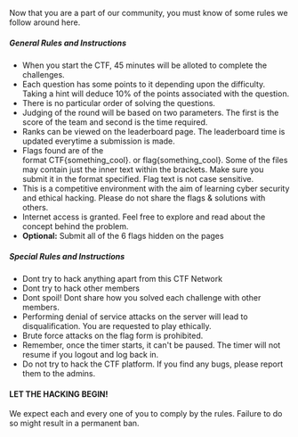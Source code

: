 Now that you are a part of our community, you must know of some rules we follow around here.

##### General Rules and Instructions

- When you start the CTF, 45 minutes will be alloted to complete the challenges.
- Each question has some points to it depending upon the difficulty. Taking a hint will deduce 10% of the points associated with the question.
- There is no particular order of solving the questions.
- Judging of the round will be based on two parameters. The first is the score of the team and second is the time required.
- Ranks can be viewed on the leaderboard page. The leaderboard time is updated everytime a submission is made.
- Flags found are of the format CTF{something_cool}. or flag{something_cool}. Some of the files may contain just the inner text within the brackets. Make sure you submit it in the format specified. Flag text is not case sensitive.
- This is a competitive environment with the aim of learning cyber security and ethical hacking. Please do not share the flags & solutions with others.
- Internet access is granted. Feel free to explore and read about the concept behind the problem.
- **Optional:** Submit all of the 6 flags hidden on the pages

##### Special Rules and Instructions

- Dont try to hack anything apart from this CTF Network
- Dont try to hack other members
- Dont spoil! Dont share how you solved each challenge with other members.
- Performing denial of service attacks on the server will lead to disqualification. You are requested to play ethically.
- Brute force attacks on the flag form is prohibited.
- Remember, once the timer starts, it can't be paused. The timer will not resume if you logout and log back in.
- Do not try to hack the CTF platform. If you find any bugs, please report them to the admins.

#### LET THE HACKING BEGIN!

We expect each and every one of you to comply by the rules. Failure to do so might result in a permanent ban.